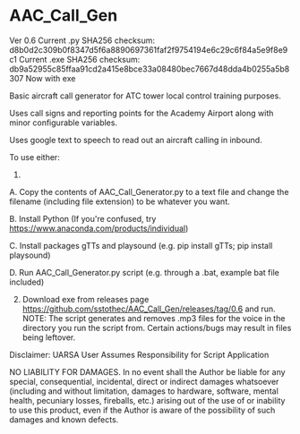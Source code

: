 # AAC_Call_Gen
Ver 0.6
Current .py SHA256 checksum: d8b0d2c309b0f8347d5f6a8890697361faf2f9754194e6c29c6f84a5e9f8e9c1
Current .exe SHA256 checksum: db9a52955c85ffaa91cd2a415e8bce33a08480bec7667d48dda4b0255a5b8307
Now with exe

Basic aircraft call generator for ATC tower local control training purposes.

Uses call signs and reporting points for the Academy Airport along with minor configurable variables.

Uses google text to speech to read out an aircraft calling in inbound.

To use either:

1.
A. Copy the contents of AAC_Call_Generator.py to a text file and change the filename (including file extension) to be whatever you want.

B. Install Python (If you're confused, try https://www.anaconda.com/products/individual)

C. Install packages gTTs and playsound (e.g. pip install gTTs; pip install playsound)

D. Run AAC_Call_Generator.py script (e.g. through a .bat, example bat file included)

2. Download exe from releases page https://github.com/sstothec/AAC_Call_Gen/releases/tag/0.6 and run.
NOTE: The script generates and removes .mp3 files for the voice in the directory you run the script from. 
Certain actions/bugs may result in files being leftover.

Disclaimer:
UARSA
User Assumes Responsibility for Script Application

NO LIABILITY FOR DAMAGES.
In no event shall the Author be liable for any special, consequential, incidental, direct or indirect damages whatsoever (including and without limitation, damages to hardware, software, mental health, pecuniary losses, fireballs, etc.) arising out of the use of or inability to use this product, even if the Author is aware of the possibility of such damages and known defects.
